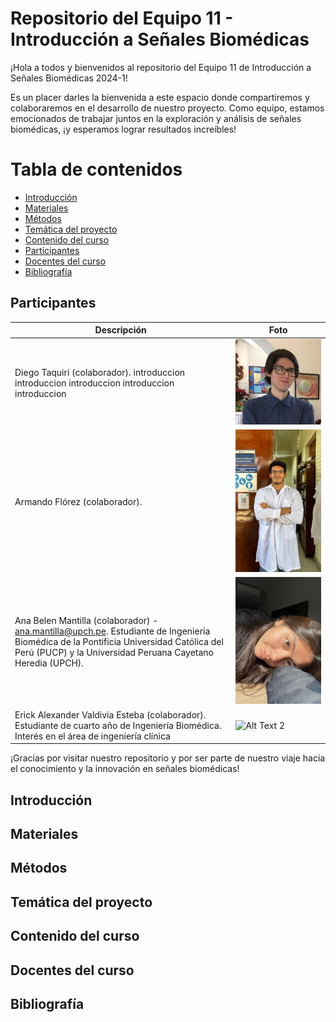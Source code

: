 # Repositorio del Equipo 11 - Introducción a Señales Biomédicas 
¡Hola a todos y bienvenidos al repositorio del Equipo 11 de Introducción a Señales Biomédicas 2024-1!

Es un placer darles la bienvenida a este espacio donde compartiremos y colaboraremos en el desarrollo de nuestro proyecto. Como equipo, estamos emocionados de trabajar juntos en la exploración y análisis de señales biomédicas, ¡y esperamos lograr resultados increíbles!

# Tabla de contenidos
- [Introducción](#Introducción)
- [Materiales](#Materiales)
- [Métodos](#Métodos)
- [Temática del proyecto](#Temática-del-proyecto)
- [Contenido del curso](#Contenido-del-curso)
- [Participantes](#Participantes)
- [Docentes del curso](#Docentes-del-curso)
- [Bibliografía](#Bibliografía)

## Participantes

| Descripción  | Foto |
| ------------- | ------------- |
| Diego Taquiri (colaborador). introduccion introduccion introduccion introduccion introduccion | ![](images/diego.jpeg)              |
| Armando Flórez (colaborador). | ![](images/Armando.jpeg)              |
| Ana Belen Mantilla (colaborador) - ana.mantilla@upch.pe. Estudiante de Ingeniería Biomédica de la Pontificia Universidad Católica del Perú (PUCP) y la Universidad Peruana Cayetano Heredia (UPCH). | ![](images/ana.jpg)              |
| Erick Alexander Valdivia Esteba (colaborador). Estudiante de cuarto año de Ingeniería Biomédica. Interés en el área de ingeniería clínica| ![Alt Text 2](URL_to_Image_2)              |

¡Gracias por visitar nuestro repositorio y por ser parte de nuestro viaje hacia el conocimiento y la innovación en señales biomédicas!

## Introducción

## Materiales

## Métodos

## Temática del proyecto

## Contenido del curso

## Docentes del curso

## Bibliografía

